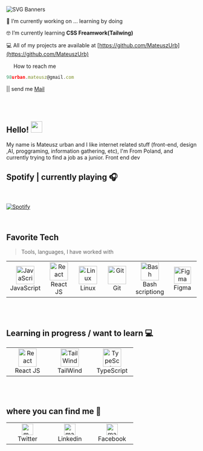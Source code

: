 ![SVG Banners](https://svg-banners.vercel.app/api?type=glitch&text1=Welcome👨‍💻&width=1300&height=500)
   
 🔭 I’m currently working on ... learning by doing

 🤓 I’m currently learning **CSS Freamwork(Tailwing)**

 💻 All of my projects are available at [https://github.com/MateuszUrb](https://github.com/MateuszUrb)

<img src="https://image.flaticon.com/icons/png/512/732/732200.png" width="15px"> How to reach me 
```javascript
98urban.mateusz@gmail.com
```
|| send me [Mail](mailto:98urban.mateusz@gmail.com)


</br>
   </br>
   
## Hello! <img src="https://raw.githubusercontent.com/MartinHeinz/MartinHeinz/master/wave.gif" width="30px">

   <p>My name is Mateusz urban and I like internet related stuff (front-end, design ,AI, proggraming, information gathering, etc), I'm From Poland, and currently trying to find a job as a junior. Front end dev</p>
   
## Spotify | currently playing 🎧
</br>

[![Spotify](https://novatorem12.vercel.app/api/spotify)](https://open.spotify.com/user/11161491278)

</br>   

<h2>Favorite Tech</h2>

> Tools, languages, I have worked with

<table align="canter">
  <tr>
    <td align="center" width="96">
      <a href="https://www.javascript.com/"  target="_blank">
        <img src="https://upload.wikimedia.org/wikipedia/commons/thumb/9/99/Unofficial_JavaScript_logo_2.svg/1024px-Unofficial_JavaScript_logo_2.svg.png" width="48" height="48" alt="JavaScript" />
      </a>
      <br>JavaScript
    </td>
    <td align="center" width="96">
      <a href="https://reactjs.org/"  target="_blank">
        <img src="https://brandlogos.net/wp-content/uploads/2020/09/react-logo.png" width="48" height="48" alt="React" />
      </a>
      <br>React JS
    </td>
    <td align="center" width="96">
      <a href="https://pl.wikipedia.org/wiki/Linux"  target="_blank">
        <img src="https://camo.githubusercontent.com/d7574156c7a1844d3c2907bae0e76254cca759290c08e08a6ef2bd7543c8c0ca/68747470733a2f2f692e6962622e636f2f737331374b47302f63376238313133323437666563643833626439623565643562643366333464352d72656d6f766562672d707265766965772e706e67" width="48" height="48" alt="Linux" />
      </a>
      <br>Linux
    </td>
    <td align="center" width="96">
      <a href="https://git-scm.com/"  target="_blank">
        <img src="https://upload.wikimedia.org/wikipedia/commons/thumb/3/3f/Git_icon.svg/1200px-Git_icon.svg.png" width="48" height="48" alt="Git" />
      </a>
      <br>Git
    </td>
    <td align="center" width="96">
      <a href="https://linuxconfig.org/bash-scripting-tutorial"  target="_blank">
        <img src="https://bashlogo.com/img/symbol/png/full_colored_dark.png" width="48" height="48" alt="Bash" />
      </a>
      <br>Bash scriptiong
    </td>
    <td align="center" width="96">
      <a href="https://www.figma.com/"  target="_blank">
        <img src="https://upload.wikimedia.org/wikipedia/commons/3/33/Figma-logo.svg" width="45" height="45" alt="Figma" />
      </a>
      <br>Figma
    </td>
  </tr>
</table>

</br>
</br>

<h2>Learning in progress / want to learn 💻</h2>
<table align="center">
   <tr>
      <td align="center" width="96">
         <a href="https://reactjs.org/"  target="_blank">
            <img src="https://brandlogos.net/wp-content/uploads/2020/09/react-logo.png" width="48" height="48" alt="React" />
         </a>
         <br>React JS
      </td>
      <td align="center" width="96">
         <a href="https://tailwindcss.com/"  target="_blank">
            <img src="https://tailwindcss.com/_next/static/media/tailwindcss-mark.cb8046c163f77190406dfbf4dec89848.svg" width="48" height="48" alt="TailWind" />
         </a>
         <br>TailWind
      </td>
      <td align="center" width="96">
      <a href="https://www.typescriptlang.org/"  target="_blank">
        <img src="https://upload.wikimedia.org/wikipedia/commons/thumb/4/4c/Typescript_logo_2020.svg/1200px-Typescript_logo_2020.svg.png" width="48" height="48" alt="TypeScript" />
      </a>
      <br>TypeScript
    </td>
   </tr>
</table>

</br>
</br>

<h2>where you can find me 📯</h2>
<table align="center">
   
   <tr>
       <td align="center" width="96">
<a href="https://twitter.com/m_urban98" target="_blank"><img align="center" src="https://image.flaticon.com/icons/png/512/733/733579.png" alt="m_urban98" height="30" width="30" /></a>
         <br>Twitter
       </td>
      <td align="center" width="96">
<a href="https://linkedin.com/in/mateusz-urban-17804413b" target="_blank"><img align="center" src="https://image.flaticon.com/icons/png/512/174/174857.png" alt="mateusz-urban-17804413b" height="30" width="30" /></a>
          <br>Linkedin
      </td>
      <td align="center" width="96">
<a href="https://fb.com/mateusz.urban.353" target="blank"><img align="center" src="https://image.flaticon.com/icons/png/512/733/733547.png" alt="mateusz.urban.353" height="30" width="30" /></a>
          <br>Facebook
      </td>
   </tr>
</table>

</br>
</br>
